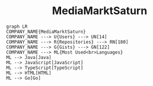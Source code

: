 <h1 align="center">MediaMarktSaturn</h1>

```mermaid
graph LR
COMPANY_NAME{MediaMarktSaturn}
COMPANY_NAME ---> U{Users} ---> UN[14]
COMPANY_NAME ---> R{Repositories} ---> RN[180]
COMPANY_NAME ---> G{Gists} ---> GN[122]
COMPANY_NAME ---> ML{Most Used<br>Languages}
ML --> Java[Java]
ML --> JavaScript[JavaScript]
ML --> TypeScript[TypeScript]
ML --> HTML[HTML]
ML --> Go[Go]
```
